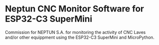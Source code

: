 # Neptun CNC Monitor Software for ESP32-C3 SuperMini
Commission for NEPTUN S.A. for monitoring the activity of CNC Laves and/or other equippment using the ESP32-C3 SuperMini and MicroPython.
